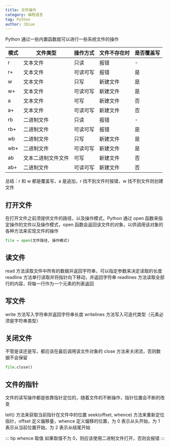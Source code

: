 ```yaml
---
title: 文件操作
category: 编程语言
tag: Python
author: JQiue
---
```


Python 通过一些内置函数就可以进行一些系统文件的操作

模式|文件类型|操作方式|文件不存在时|是否覆盖写
---|---|---|---|---
r|文本文件|只读|报错|-
r+|文本文件|可读可写|报错|是
w|文本文件|只写|新建文件|是
w+|文本文件|可读可写|新建文件|是
a|文本文件|可写|新建文件|否
a+|文本文件|可读可写|新建文件|否
rb|二进制文件|只读|报错|-
rb+|二进制文件|可读可写|报错|是
wb|二进制文件|只写|新建文件|是
wb+|二进制文件|可读可写|新建文件|是
ab|文本二进制文件文件|可写|新建文件|否
ab+|二进制文件|可读可写|新建文件|否

总结：r 和 w 都是覆盖写，a 是追加，r 找不到文件时报错，w 找不到文件则创建文件

## 打开文件

在打开文件之前须提供文件的路径，以及操作模式，Python 通过 open 函数来指定操作的文件以及操作模式，open 函数会返回该文件的对象，以供调用该对象的各种方法来实现文件的操作

```python
file = open(文件路径, 操作模式)
```

## 读文件

read 方法读取文件中所有的数据并返回字符串，可以指定参数来决定读取的长度
readline 方法单行读取并将指针向下移动，并返回字符串
readlines 方法读取全部行的内容，将每一行作为一个元素的列表返回

## 写文件

write 方法写入字符串并返回字符串长度
writelines 方法写入可迭代类型（元素必须是字符串类型）

## 关闭文件

不管是读还是写，都应该在最后调用该文件对象的 close 方法来关闭流，否则数据不会保留

```python
file.close()
```

## 文件的指针

文件的读写操作都是依靠指针定位的，随着文件的不断操作，指针位置会不断的改变

tell() 方法来获取当前指针在文件中的位置
seek(offset, whence) 方法来重新定位指针，offset 定义偏移量，whence 定义偏移的位置，为 0 表示从头开始，为 1 表示从当前位置开始，为 2 表示从结尾开始

::: tip whence 取值
如果取值不为 0，则应该使用二进制文件打开，否则会报错
:::
